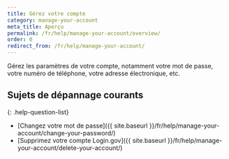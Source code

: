 ```yaml
---
title: Gérez votre compte
category: manage-your-account
meta_title: Aperçu
permalink: /fr/help/manage-your-account/overview/
order: 0
redirect_from: /fr/help/manage-your-account/
---
```


Gérez les paramètres de votre compte, notamment votre mot de passe, votre numéro de téléphone, votre adresse électronique, etc.

## Sujets de dépannage courants

{: .help-question-list}
- [Changez votre mot de passe]({{ site.baseurl }}/fr/help/manage-your-account/change-your-password/)
- [Supprimez votre compte Login.gov]({{ site.baseurl }}/fr/help/manage-your-account/delete-your-account/)
